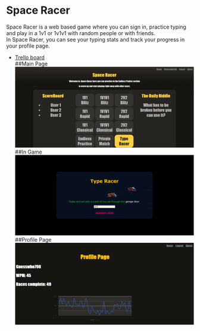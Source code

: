  # Space Racer
 Space Racer is a web based game where you can sign in, practice typing and play in a 1v1 or 1v1v1 with random people or with friends.  
 In Space Racer, you can see your typing stats and track your progress in your profile page.
 - [Trello board](https://trello.com/b/A06iBaBZ/%D7%A4%D7%A8%D7%95%D7%99%D7%99%D7%A7%D7%98)  
 ##Main Page  
![Main Page](https://github.com/guesswho798/Space-Racer/blob/main/static/images/main%20page.png)  
##In Game  
![Game Page](https://github.com/guesswho798/Space-Racer/blob/main/static/images/game.png)  
##Profile Page  
![Profile Page](https://github.com/guesswho798/Space-Racer/blob/main/static/images/profile%20page.png)

